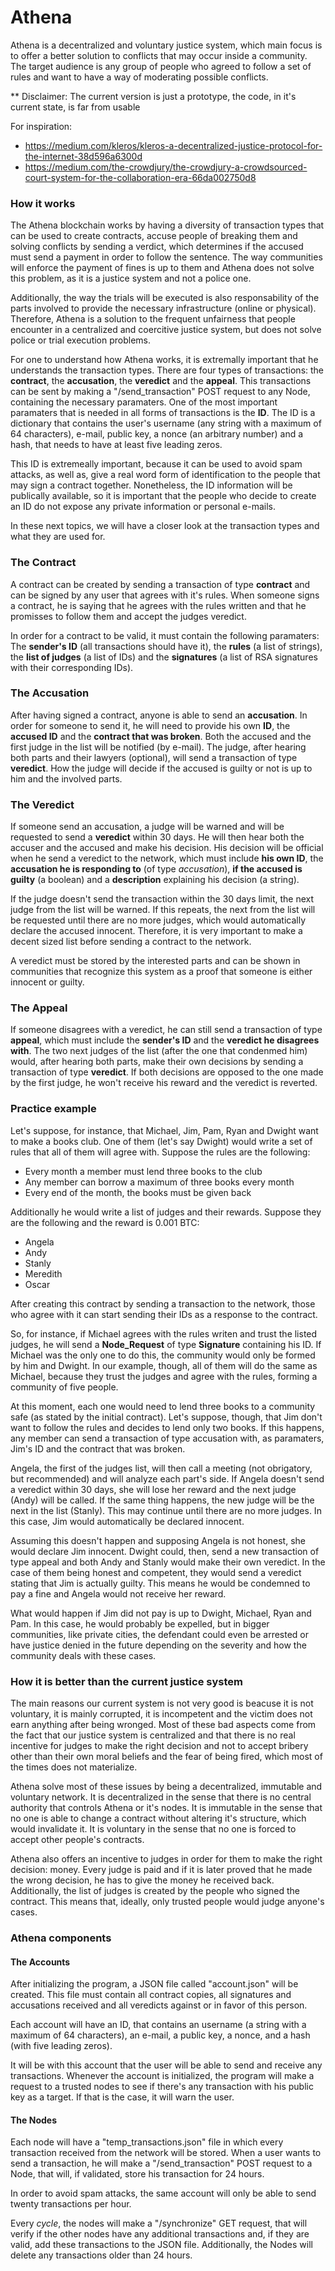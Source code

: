 # Athena
Athena is a decentralized and voluntary justice system, which main focus is to offer a better solution to conflicts that may occur inside a community. The target audience is any group of people who agreed to follow a set of rules and want to have a way of moderating possible conflicts.

** Disclaimer: The current version is just a prototype, the code, in it's current state, is far from usable

For inspiration: 

* https://medium.com/kleros/kleros-a-decentralized-justice-protocol-for-the-internet-38d596a6300d
* https://medium.com/the-crowdjury/the-crowdjury-a-crowdsourced-court-system-for-the-collaboration-era-66da002750d8

### How it works
The Athena blockchain works by having a diversity of transaction types that can be used to create contracts, accuse people of breaking them and solving conflicts by sending a verdict, which determines if the accused must send a payment in order to follow the sentence. The way communities will enforce the payment of fines is up to them and Athena does not solve this problem, as it is a justice system and not a police one. 

Additionally, the way the trials will be executed is also responsability of the parts involved to provide the necessary infrastructure (online or physical). Therefore, Athena is a solution to the frequent unfairness that people encounter in a centralized and coercitive justice system, but does not solve police or trial execution problems.

For one to understand how Athena works, it is extremally important that he understands the transaction types. There are four types of transactions: the **contract**, the **accusation**, the **veredict** and the **appeal**. This transactions can be sent by making a "/send_transaction" POST request to any Node, containing the necessary paramaters. One of the most important paramaters that is needed in all forms of transactions is the **ID**. The ID is a dictionary that contains the user's username (any string with a maximum of 64 characters), e-mail, public key, a nonce (an arbitrary number) and a hash, that needs to have at least five leading zeros.

This ID is extremeally important, because it can be used to avoid spam attacks, as well as, give a real word form of identification to the people that may sign a contract together. Nonetheless, the ID information will be publically available, so it is important that the people who decide to create an ID do not expose any private information or personal e-mails.

In these next topics, we will have a closer look at the transaction types and what they are used for.

### The Contract
A contract can be created by sending a transaction of type **contract** and can be signed by any user that agrees with it's rules. When someone signs a contract, he is saying that he agrees with the rules written and that he promisses to follow them and accept the judges veredict. 

In order for a contract to be valid, it must contain the following paramaters: The **sender's ID** (all transactions should have it), the **rules** (a list of strings), the **list of judges** (a list of IDs) and the **signatures** (a list of RSA signatures with their corresponding IDs).

### The Accusation
After having signed a contract, anyone is able to send an **accusation**. In order for someone to send it, he will need to provide his own **ID**, the **accused ID** and the **contract that was broken**. Both the accused and the first judge in the list will be notified (by e-mail). The judge, after hearing both parts and their lawyers (optional), will send a transaction of type **veredict**. How the judge will decide if the accused is guilty or not is up to him and the involved parts.

### The Veredict
If someone send an accusation, a judge will be warned and will be requested to send a **veredict** within 30 days. He will then hear both the accuser and the accused and make his decision. His decision will be official when he send a veredict to the network, which must include **his own ID**, the **accusation he is responding to** (of type *accusation*), **if the accused is guilty** (a boolean) and a **description** explaining his decision (a string). 

If the judge doesn't send the transaction within the 30 days limit, the next judge from the list will be warned. If this repeats, the next from the list will be requested until there are no more judges, which would automatically declare the accused innocent. Therefore, it is very important to make a decent sized list before sending a contract to the network.

A veredict must be stored by the interested parts and can be shown in communities that recognize this system as a proof that someone is either innocent or guilty.

### The Appeal
If someone disagrees with a veredict, he can still send a transaction of type **appeal**, which must include the **sender's ID** and the **veredict he disagrees with**. The two next judges of the list (after the one that condenmed him) would, after hearing both parts, make their own decisions by sending a transaction of type **veredict**. If both decisions are opposed to the one made by the first judge, he won't receive his reward and the veredict is reverted.

### Practice example
Let's suppose, for instance, that Michael, Jim, Pam, Ryan and Dwight want to make a books club. One of them (let's say Dwight) would write a set of rules that all of them will agree with. Suppose the rules are the following:

* Every month a member must lend three books to the club
* Any member can borrow a maximum of three books every month
* Every end of the month, the books must be given back

Additionally he would write a list of judges and their rewards. Suppose they are the following and the reward is 0.001 BTC:

* Angela
* Andy
* Stanly
* Meredith
* Oscar

After creating this contract by sending a transaction to the network, those who agree with it can start sending their IDs as a response to the contract.

So, for instance, if Michael agrees with the rules writen and trust the listed judges, he will send a **Node_Request** of type **Signature** containing his ID. If Michael was the only one to do this, the community would only be formed by him and Dwight. In our example, though, all of them will do the same as Michael, because they trust the judges and agree with the rules, forming a community of five people.

At this moment, each one would need to lend three books to a community safe (as stated by the initial contract). Let's suppose, though, that Jim don't want to follow the rules and decides to lend only two books. If this happens, any member can send a transaction of type accusation with, as paramaters, Jim's ID and the contract that was broken. 

Angela, the first of the judges list, will then call a meeting (not obrigatory, but recommended) and will analyze each part's side. If Angela doesn't send a veredict within 30 days, she will lose her reward and the next judge (Andy) will be called. If the same thing happens, the new judge will be the next in the list (Stanly). This may continue until there are no more judges. In this case, Jim would automatically be declared innocent.

Assuming this doesn't happen and supposing Angela is not honest, she would declare Jim innocent. Dwight could, then, send a new transaction of type appeal and both Andy and Stanly would make their own veredict. In the case of them being honest and competent, they would send a veredict stating that Jim is actually guilty. This means he would be condemned to pay a fine and Angela would not receive her reward. 

What would happen if Jim did not pay is up to Dwight, Michael, Ryan and Pam. In this case, he would probably be expelled, but in bigger communities, like private cities, the defendant could even be arrested or have justice denied in the future depending on the severity and how the community deals with these cases.

### How it is better than the current justice system
The main reasons our current system is not very good is beacuse it is not voluntary, it is mainly corrupted, it is incompetent and the victim does not earn anything after being wronged. Most of these bad aspects come from the fact that our justice system is centralized and that there is no real incentive for judges to make the right decision and not to accept bribery other than their own moral beliefs and the fear of being fired, which most of the times does not materialize. 

Athena solve most of these issues by being a decentralized, immutable and voluntary network. It is decentralized in the sense that there is no central authority that controls Athena or it's nodes. It is immutable in the sense that no one is able to change a contract without altering it's structure, which would invalidate it. It is voluntary in the sense that no one is forced to accept other people's contracts. 

Athena also offers an incentive to judges in order for them to make the right decision: money. Every judge is paid and if it is later proved that he made the wrong decision, he has to give the money he received back. Additionally, the list of judges is created by the people who signed the contract. This means that, ideally, only trusted people would judge anyone's cases.

### Athena components

#### The Accounts
After initializing the program, a JSON file called "account.json" will be created. This file must contain all contract copies, all signatures and accusations received and all veredicts against or in favor of this person.

Each account will have an ID, that contains an username (a string with a maximum of 64 characters), an e-mail, a public key, a nonce, and a hash (with five leading zeros).

It will be with this account that the user will be able to send and receive any transactions. Whenever the account is initialized, the program will make a request to a trusted nodes to see if there's any transaction with his public key as a target. If that is the case, it will warn the user.

#### The Nodes
Each node will have a "temp_transactions.json" file in which every transaction received from the network will be stored. When a user wants to send a transaction, he will make a "/send_transaction" POST request to a Node, that will, if validated, store his transaction for 24 hours.

In order to avoid spam attacks, the same account will only be able to send twenty transactions per hour.

Every *cycle*, the nodes will make a "/synchronize" GET request, that will verify if the other nodes have any additional transactions and, if they are valid, add these transactions to the JSON file. Additionally, the Nodes will delete any transactions older than 24 hours.

